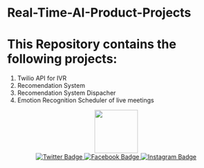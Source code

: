 # Real-Time-AI-Product-Projects 

# This Repository contains the following projects:

1. Twilio API for IVR
2. Recomendation System
3. Recomendation System Dispacher
4. Emotion  Recognition Scheduler of live meetings

<div id="header" align="center">
  <img src="https://media.giphy.com/media/M9gbBd9nbDrOTu1Mqx/giphy.gif" width="100"/>

  <div id="Websites">
   

  </div>

 <div id="badges">
    
  <a href="https://www.linkedin.com/in/ravishekhartiwari">
   <i class="fa fa-twitter" aria-hidden="true"></i>
  </a>
  <a href="https://twitter.com/tiwari11rst">
    <img src="https://img.shields.io/badge/Twitter-1DA1F2?style=for-the-badge&logo=twitter&logoColor=white" alt="Twitter Badge"/>
  </a>
  <a href="https://twitter.com/tiwari11rst">
    <img src="https://img.shields.io/facebook/follow/your_facebook_page?style=social" alt="Facebook Badge"/>
  </a>
  <a href="https://twitter.com/tiwari11rst">
    <img src="https://img.shields.io/instagram/follow/your_instagram_profile?style=social" alt="Instagram Badge"/>
  </a>
  
 </div>

